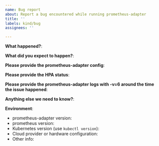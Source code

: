 ```yaml
---
name: Bug report
about: Report a bug encountered while running prometheus-adapter
title: ''
labels: kind/bug
assignees: ''

---
```


<!-- Please use this template while reporting a bug and provide as much info as possible. Not doing so may result in your bug not being addressed in a timely manner. Thanks!

If the matter is security related, please disclose it privately see https://github.com/kubernetes/kube-state-metrics/blob/master/SECURITY.md
-->

**What happened?**:

**What did you expect to happen?**:

**Please provide the prometheus-adapter config**:

**Please provide the HPA status**:

**Please provide the prometheus-adapter logs with -v=6 around the time the issue happened**:

**Anything else we need to know?**:

**Environment**:
- prometheus-adapter version: 
- prometheus version: 
- Kubernetes version (use `kubectl version`):
- Cloud provider or hardware configuration:
- Other info:
